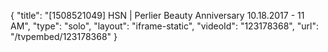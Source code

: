 {
    "title": "[1508521049] HSN | Perlier Beauty Anniversary 10.18.2017 - 11 AM",
    "type": "solo",
    "layout": "iframe-static",
    "videoId": "123178368",
    "url": "\/tvpembed\/123178368"
}